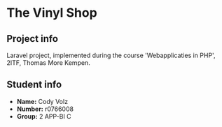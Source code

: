 # The Vinyl Shop
## Project info
Laravel project, implemented during the course 'Webapplicaties in PHP', 2ITF, Thomas More Kempen. 
## Student info
- **Name:** Cody Volz
- **Number:** r0766008
- **Group:** 2 APP-BI C